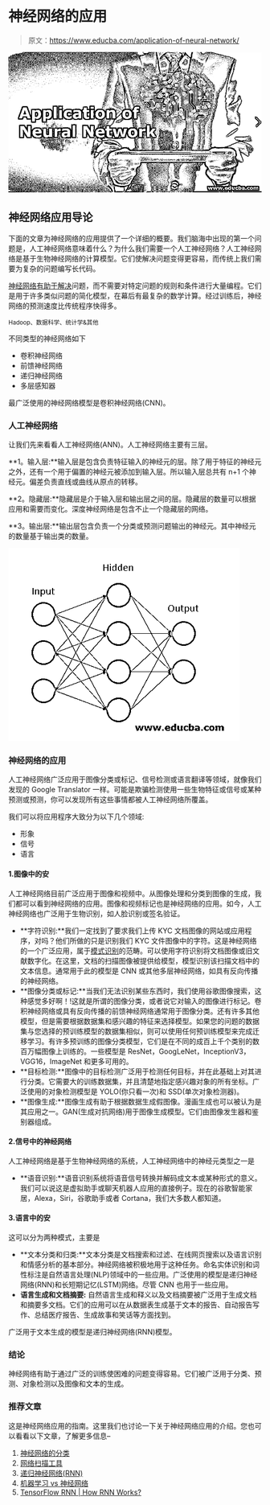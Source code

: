 # 神经网络的应用

> 原文：<https://www.educba.com/application-of-neural-network/>

![Application of Neural Network](img/b0a14650fb7881fd31718aad0e51c5f7.png)



## 神经网络应用导论

下面的文章为神经网络的应用提供了一个详细的概要。我们脑海中出现的第一个问题是，人工神经网络意味着什么？为什么我们需要一个人工神经网络？人工神经网络是基于生物神经网络的计算模型。它们使解决问题变得更容易，而传统上我们需要为复杂的问题编写长代码。

[神经网络有助于解决](https://www.educba.com/dnn-neural-network/)问题，而不需要对特定问题的规则和条件进行大量编程。它们是用于许多类似问题的简化模型，在幕后有最复杂的数学计算。经过训练后，神经网络的预测速度比传统程序快得多。

<small>Hadoop、数据科学、统计学&其他</small>

不同类型的神经网络如下

*   卷积神经网络
*   前馈神经网络
*   递归神经网络
*   多层感知器

最广泛使用的神经网络模型是卷积神经网络(CNN)。

### 人工神经网络

让我们先来看看人工神经网络(ANN)。人工神经网络主要有三层。

**1。输入层:**输入层是包含负责特征输入的神经元的层。除了用于特征的神经元之外，还有一个用于偏置的神经元被添加到输入层。所以输入层总共有 n+1 个神经元。偏差负责直线或曲线从原点的转移。

**2。隐藏层:**隐藏层是介于输入层和输出层之间的层。隐藏层的数量可以根据应用和需要而变化。深度神经网络是包含不止一个隐藏层的网络。

**3。输出层:**输出层包含负责一个分类或预测问题输出的神经元。其中神经元的数量基于输出类的数量。

![Artificial Neural Networks](img/a560ea7228fcb1120a8b1c3957016fec.png)



### 神经网络的应用

人工神经网络广泛应用于图像分类或标记、信号检测或语言翻译等领域，就像我们发现的 Google Translator 一样。可能是欺骗检测使用一些生物特征或信号或某种预测或预测，你可以发现所有这些事情都被人工神经网络所覆盖。

我们可以将应用程序大致分为以下几个领域:

*   形象
*   信号
*   语言

#### 1.图像中的安

人工神经网络目前广泛应用于图像和视频中。从图像处理和分类到图像的生成，我们都可以看到神经网络的应用。图像和视频标记也是神经网络的应用。如今，人工神经网络也广泛用于生物识别，如人脸识别或签名验证。

*   **字符识别:**我们一定找到了要求我们上传 KYC 文档图像的网站或应用程序，对吗？他们所做的只是识别我们 KYC 文件图像中的字符。这是神经网络的一个广泛应用，属于[模式识别](https://www.educba.com/pattern-recognition/)的范畴。可以使用字符识别将文档图像或旧文献数字化。在这里，文档的扫描图像被提供给模型，模型识别该扫描文档中的文本信息。通常用于此的模型是 CNN 或其他多层神经网络，如具有反向传播的神经网络。
*   **图像分类或标记:**当我们无法识别某些东西时，我们使用谷歌图像搜索，这种感觉多好啊！!这就是所谓的图像分类，或者说它对输入的图像进行标记。卷积神经网络或具有反向传播的前馈神经网络通常用于图像分类。还有许多其他模型，但是需要根据数据集和感兴趣的特征来选择模型。如果您的问题的数据集与您选择的预训练模型的数据集相似，则可以使用任何预训练模型来完成迁移学习。有许多预训练的图像分类模型，它们是在不同的成百上千个类别的数百万幅图像上训练的。一些模型是 ResNet，GoogLeNet，InceptionV3，VGG16，ImageNet 和更多可用的。
*   **目标检测:**图像中的目标检测广泛用于检测任何目标，并在此基础上对其进行分类。它需要大的训练数据集，并且清楚地指定感兴趣对象的所有坐标。广泛使用的对象检测模型是 YOLO(你只看一次)和 SSD(单次对象检测器)。
*   **图像生成:**图像生成有助于根据数据生成假图像。漫画生成也可以被认为是其应用之一。GAN(生成对抗网络)用于图像生成模型。它们由图像发生器和鉴别器组成。

#### 2.信号中的神经网络

人工神经网络是基于生物神经网络的系统，人工神经网络中的神经元类型之一是

*   **语音识别:**语音识别系统将语音信号转换并解码成文本或某种形式的意义。我们可以说这是虚拟助手或聊天机器人应用的直接例子。现在的谷歌智能家居，Alexa，Siri，谷歌助手或者 Cortana，我们大多数人都知道。

#### 3.语言中的安

这可以分为两种模式，主要是

*   **文本分类和归类:**文本分类是文档搜索和过滤、在线网页搜索以及语言识别和情感分析的基本部分。神经网络被积极地用于这种任务。命名实体识别和词性标注是自然语言处理(NLP)领域中的一些应用。广泛使用的模型是递归神经网络(RNN)和长短期记忆(LSTM)网络。尽管 CNN 也用于一些应用。
*   **语言生成和文档摘要:** 自然语言生成和释义以及文档摘要被广泛用于生成文档和摘要多文档。它们的应用可以在从数据表生成基于文本的报告、自动报告写作、总结医疗报告、生成故事和笑话等方面找到。

广泛用于文本生成的模型是递归神经网络(RNN)模型。

### 结论

神经网络有助于通过广泛的训练使困难的问题变得容易。它们被广泛用于分类、预测、对象检测以及图像和文本的生成。

### 推荐文章

这是神经网络应用的指南。这里我们也讨论一下关于神经网络应用的介绍。您也可以看看以下文章，了解更多信息–

1.  [神经网络的分类](https://www.educba.com/classification-of-neural-network/)
2.  [网络扫描工具](https://www.educba.com/network-scanning-tools/)
3.  [递归神经网络(RNN)](https://www.educba.com/recurrent-neural-networks-rnn/)
4.  [机器学习 vs 神经网络](https://www.educba.com/machine-learning-vs-neural-network/)
5.  [TensorFlow RNN | How RNN Works?](https://www.educba.com/tensorflow-rnn/)





